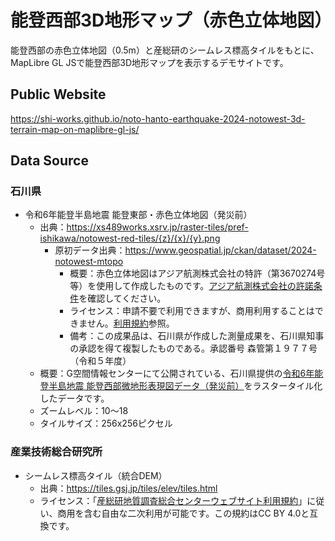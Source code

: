 # 能登西部3D地形マップ（赤色立体地図）
能登西部の赤色立体地図（0.5m）と産総研のシームレス標高タイルをもとに、MapLibre GL JSで能登西部3D地形マップを表示するデモサイトです。

## Public Website
https://shi-works.github.io/noto-hanto-earthquake-2024-notowest-3d-terrain-map-on-maplibre-gl-js/

## Data Source
### 石川県
- 令和6年能登半島地震 能登東部・赤色立体地図（発災前）
    - 出典：https://xs489works.xsrv.jp/raster-tiles/pref-ishikawa/notowest-red-tiles/{z}/{x}/{y}.png
      - 原初データ出典：https://www.geospatial.jp/ckan/dataset/2024-notowest-mtopo
        - 概要：赤色立体地図はアジア航測株式会社の特許（第3670274号等）を使用して作成したものです。[アジア航測株式会社の許諾条件](https://www.rrim.jp/researcher/)を確認してください。
        - ライセンス：申請不要で利用できますが、商用利用することはできません。[利用規約](https://www.geospatial.jp/ckan/dataset/2024-notowest-mtopo/resource/e4b926f4-3e94-48b2-afb0-92e94830516e)参照。
        - 備考：この成果品は、石川県が作成した測量成果を、石川県知事の承認を得て複製したものである。承認番号 森管第１９７７号（令和５年度）
    - 概要：G空間情報センターにて公開されている、石川県提供の[令和6年能登半島地震 能登西部微地形表現図データ（発災前）](https://www.geospatial.jp/ckan/dataset/2024-notowest-mtopo)をラスタータイル化したデータです。
    - ズームレベル：10～18
    - タイルサイズ：256x256ピクセル

### 産業技術総合研究所
- シームレス標高タイル（統合DEM）
    - 出典：https://tiles.gsj.jp/tiles/elev/tiles.html
    - ライセンス：「[産総研地質調査総合センターウェブサイト利用規約](https://www.gsj.jp/license/license.html)」に従い、商用を含む自由な二次利用が可能です。この規約はCC BY 4.0と互換です。
